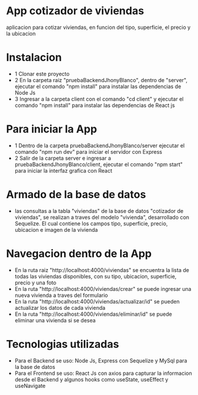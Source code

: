 # App cotizador de viviendas
aplicacion para cotizar viviendas, en funcion del tipo, superficie, el precio y la ubicacion

# Instalacion
* 1 Clonar este proyecto
* 2 En la carpeta raiz "pruebaBackendJhonyBlanco", dentro de "server", ejecutar el comando "npm install" para instalar las dependencias de Node Js
* 3 Ingresar a la carpeta client con el comando "cd client" y ejecutar el comando "npm install" para instalar las dependencias de React js

# Para iniciar la App
* 1 Dentro de la carpeta pruebaBackendJhonyBlanco/server ejecutar el comando "npm run dev" para iniciar el servidor con Express
* 2 Salir de la carpeta server e ingresar a pruebaBackendJhonyBlanco/client, ejecutar el comando "npm start" para iniciar la interfaz grafica con React

# Armado de la base de datos
* las consultas a la tabla "viviendas" de la base de datos "cotizador de viviendas", se realizan a traves del modelo "vivienda", desarrollado con Sequelize. El cual contiene los campos tipo, superficie, precio, ubicacion e imagen de la vivienda

# Navegacion dentro de la App
* En la ruta raiz "http://localhost:4000/viviendas" se encuentra la lista de todas las viviendas disponibles, con su tipo, ubicacion, superficie, precio y una foto
* En la ruta "http://localhost:4000/viviendas/crear" se puede ingresar una nueva vivienda a traves del formulario
* En la ruta "http://localhost:4000/viviendas/actualizar/id" se pueden actualizar los datos de cada vivienda
* En la ruta "http://localhost:4000/viviendas/eliminar/id" se puede eliminar una vivienda si se desea

# Tecnologias utilizadas
* Para el Backend se uso: Node Js, Express con Sequelize y MySql para la base de datos
* Para el Frontend se uso: React Js con axios para capturar la informacion desde el Backend y algunos hooks como useState, useEffect y useNavigate
